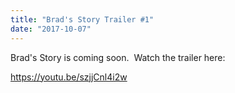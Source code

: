 ```yaml
---
title: "Brad's Story Trailer #1"
date: "2017-10-07"
---
```


Brad's Story is coming soon.  Watch the trailer here:

https://youtu.be/szjjCnl4i2w
